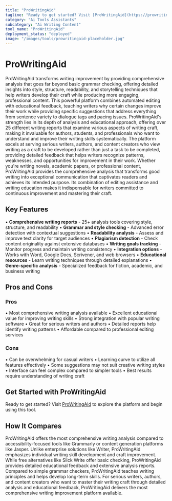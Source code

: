 ```yaml
---
title: "ProWritingAid"
tagline: "Ready to get started? Visit [ProWritingAid](https://prowritingaid.com) to explore the platform and begin using this tool...."
category: "Ai Tools Assistants"
subcategory: "Ai Writing Content"
tool_name: "ProWritingAid"
deployment_status: "deployed"
image: "/images/tools/prowritingaid-placeholder.jpg"
---
```


# ProWritingAid

ProWritingAid transforms writing improvement by providing comprehensive analysis that goes far beyond basic grammar checking, offering detailed insights into style, structure, readability, and storytelling techniques that help writers develop their craft while producing more engaging, professional content. This powerful platform combines automated editing with educational feedback, teaching writers why certain changes improve their work while providing specific suggestions that address everything from sentence variety to dialogue tags and pacing issues. ProWritingAid's strength lies in its depth of analysis and educational approach, offering over 25 different writing reports that examine various aspects of writing craft, making it invaluable for authors, students, and professionals who want to understand and improve their writing skills systematically. The platform excels at serving serious writers, authors, and content creators who view writing as a craft to be developed rather than just a task to be completed, providing detailed feedback that helps writers recognize patterns, weaknesses, and opportunities for improvement in their work. Whether you're writing novels, academic papers, or professional content, ProWritingAid provides the comprehensive analysis that transforms good writing into exceptional communication that captivates readers and achieves its intended purpose. Its combination of editing assistance and writing education makes it indispensable for writers committed to continuous improvement and mastering their craft.

## Key Features

• **Comprehensive writing reports** - 25+ analysis tools covering style, structure, and readability
• **Grammar and style checking** - Advanced error detection with contextual suggestions
• **Readability analysis** - Assess and improve text clarity for target audiences
• **Plagiarism detection** - Check content originality against extensive databases
• **Writing goals tracking** - Monitor progress and maintain writing consistency
• **Integration options** - Works with Word, Google Docs, Scrivener, and web browsers
• **Educational resources** - Learn writing techniques through detailed explanations
• **Genre-specific analysis** - Specialized feedback for fiction, academic, and business writing

## Pros and Cons

### Pros
• Most comprehensive writing analysis available
• Excellent educational value for improving writing skills
• Strong integration with popular writing software
• Great for serious writers and authors
• Detailed reports help identify writing patterns
• Affordable compared to professional editing services

### Cons
• Can be overwhelming for casual writers
• Learning curve to utilize all features effectively
• Some suggestions may not suit creative writing styles
• Interface can feel complex compared to simpler tools
• Best results require understanding of writing craft

## Get Started with ProWritingAid

Ready to get started? Visit [ProWritingAid](https://prowritingaid.com) to explore the platform and begin using this tool.

## How It Compares

ProWritingAid offers the most comprehensive writing analysis compared to accessibility-focused tools like Grammarly or content generation platforms like Jasper. Unlike enterprise solutions like Writer, ProWritingAid emphasizes individual writing skill development and craft improvement. While free alternatives like Slick Write offer basic checking, ProWritingAid provides detailed educational feedback and extensive analysis reports. Compared to simple grammar checkers, ProWritingAid teaches writing principles and helps develop long-term skills. For serious writers, authors, and content creators who want to master their writing craft through detailed analysis and educational feedback, ProWritingAid delivers the most comprehensive writing improvement platform available.